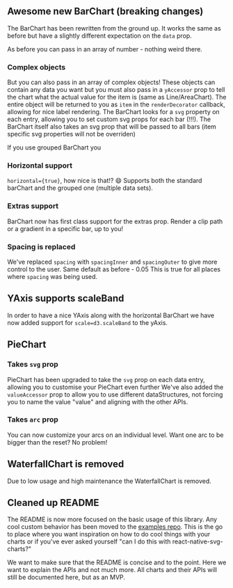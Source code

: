 ## Awesome new BarChart (breaking changes)

The BarChart has been rewritten from the ground up. It works the same as before
but have a slightly different expectation on the `data` prop.

As before you can pass in an array of number - nothing weird there.

### Complex objects
But you can also pass in an array of complex objects! These objects can contain any data you want but you must also
pass in a `yAccessor` prop to tell the chart what the actual value for the item is (same as Line/AreaChart).
The entire object will be returned to you as `item` in the `renderDecorator` callback, allowing for nice label rendering.
The BarChart looks for a `svg` property on each entry, allowing you to set custom svg props for each bar (!!!).
The BarChart itself also takes an svg prop that will be passed to all bars (item specific svg properties will not be overriden)

If you use grouped BarChart you

### Horizontal support

`horizontal={true}`, how nice is that!? 😄 Supports both the standard barChart and the grouped one (multiple data sets).

### Extras support

BarChart now has first class support for the extras prop.
Render a clip path or a gradient in a specific bar, up to you!

### Spacing is replaced

We've replaced `spacing` with `spacingInner` and `spacingOuter` to give more control to the user. Same default as before - 0.05
This is true for all places where `spacing` was being used.

## YAxis supports scaleBand

In order to have a nice YAxis along with the horizontal BarChart we have now added support for `scale=d3.scaleBand` to the yAxis.

## PieChart

### Takes `svg` prop

PieChart has been upgraded to take the `svg` prop on each data entry, allowing you to customise your PieChart even further
We've also added the `valueAccessor` prop to allow you to use different dataStructures, not forcing you to name the value "value" and aligning with the other APIs.

### Takes `arc` prop

You can now customize your arcs on an individual level. Want one arc to be bigger than the reset? No problem!

## WaterfallChart is removed

Due to low usage and high maintenance the WaterfallChart is removed.

## Cleaned up README

The README is now more focused on the basic usage of this library. Any cool custom behavior has been moved to the [examples repo](https://github.com/JesperLekland/react-native-svg-charts-examples).
This is the go to place where you want inspiration on how to do cool things with your charts or if you've ever asked yourself "can I do this with react-native-svg-charts?"

We want to make sure that the README is concise and to the point. Here we want to explain the APIs and not much more.
All charts and their APIs will still be documented here, but as an MVP.





